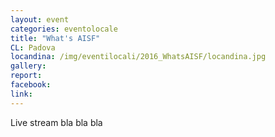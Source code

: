 ```yaml
---
layout: event
categories: eventolocale
title: "What's AISF"
CL: Padova
locandina: /img/eventilocali/2016_WhatsAISF/locandina.jpg
gallery:
report:
facebook:
link:
---
```


Live stream bla bla bla
